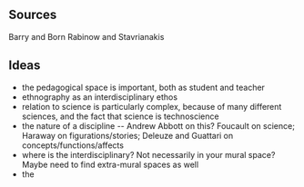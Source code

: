 ## Sources

Barry and Born
Rabinow and Stavrianakis

## Ideas

- the pedagogical space is important, both as student and teacher
- ethnography as an interdisciplinary ethos
- relation to science is particularly complex, because of many different sciences, and the fact that science is technoscience
- the nature of a discipline -- Andrew Abbott on this? Foucault on science; Haraway on figurations/stories; Deleuze and Guattari on concepts/functions/affects
- where is the interdisciplinary? Not necessarily in your mural space? Maybe need to find extra-mural spaces as well
- the 


